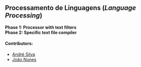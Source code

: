 ## Processamento de Linguagens (*Language Processing*)
 **Phase 1: Processor with text filters**  
 **Phase 2: Specific text file compiler**

#### Contributors:
 - [André Silva](https://github.com/AndreFGSilva)
 - [João Nunes](https://github.com/StOnEOP)
